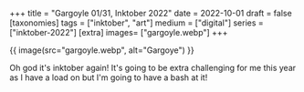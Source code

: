 +++
title = "Gargoyle 01/31, Inktober 2022"
date = 2022-10-01
draft =  false
[taxonomies]
tags = ["inktober", "art"]
medium = ["digital"]
series = ["inktober-2022"]
[extra]
images= ["gargoyle.webp"]
+++

{{ image(src="gargoyle.webp", alt="Gargoye") }}

Oh god it's inktober again! It's going to be extra challenging for me this year as I have a load on but I'm going to have a bash at it!
